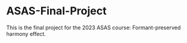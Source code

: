 # ASAS-Final-Project
This is the final project for the 2023 ASAS course: Formant-preserved harmony effect.
